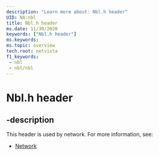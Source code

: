 ```yaml
---
description: "Learn more about: Nbl.h header"
UID: NA:nbl
title: Nbl.h header
ms.date: 11/30/2020
keywords: ["Nbl.h header"]
ms.keywords: 
ms.topic: overview
tech.root: netvista
f1_keywords:
 - nbl
 - nbl/nbl
---
```


# Nbl.h header


## -description

This header is used by network. For more information, see:

- [Network](../_netvista/index.md)


